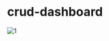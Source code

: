 # crud-dashboard

![1](https://github.com/HasithaPeiris/crud-dashboard/assets/138846351/8e087cd7-27f4-4a69-8de4-46a52495a562)
